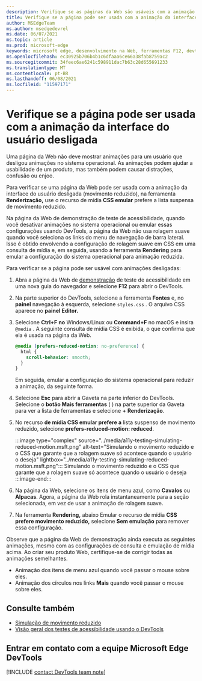 ```yaml
---
description: Verifique se as páginas da Web são usáveis com a animação da interface do usuário desligada (movimento reduzido) usando o recurso de mídia CSS emular prefere a lista suspensa de movimento reduzido na ferramenta Rendering.
title: Verifique se a página pode ser usada com a animação da interface do usuário desligada
author: MSEdgeTeam
ms.author: msedgedevrel
ms.date: 06/07/2021
ms.topic: article
ms.prod: microsoft-edge
keywords: microsoft edge, desenvolvimento na Web, ferramentas F12, devtools
ms.openlocfilehash: ec30925b706b4b1c6dfaaa6ce66a38fab8759ac2
ms.sourcegitcommit: 34feec6ae6241c598911dac7b63c28d655691233
ms.translationtype: MT
ms.contentlocale: pt-BR
ms.lasthandoff: 06/08/2021
ms.locfileid: "11597171"
---
```

# <a name="verify-that-the-page-is-usable-with-ui-animation-turned-off"></a>Verifique se a página pode ser usada com a animação da interface do usuário desligada

Uma página da Web não deve mostrar animações para um usuário que desligou animações no sistema operacional.  As animações podem ajudar a usabilidade de um produto, mas também podem causar distrações, confusão ou enjoo.

Para verificar se uma página da Web pode ser usada com a animação da interface do usuário desligada (movimento reduzido), na ferramenta **Renderização,** use o recurso de mídia **CSS emular** prefere a lista suspensa de movimento reduzido.

Na página da Web de demonstração de teste de acessibilidade, quando você desativar animações no sistema operacional ou emular essas configurações usando DevTools, a página da Web não usa rolagem suave quando você seleciona os links do menu de navegação de barra lateral.  Isso é obtido envolvendo a configuração de rolagem suave em CSS em uma consulta de mídia e, em seguida, usando a ferramenta **Rendering** para emular a configuração do sistema operacional para animação reduzida.

Para verificar se a página pode ser usável com animações desligadas:

1.  Abra a página da Web de [demonstração][DevToolsA11yErrorsDemopage] de teste de acessibilidade em uma nova guia do navegador e selecione **F12** para abrir o DevTools.

1.  Na parte superior do DevTools, selecione a ferramenta **Fontes** e, no **painel** navegação à esquerda, selecione `styles.css` .  O arquivo CSS aparece no **painel Editor.**

1.  Selecione **Ctrl+F no** Windows/Linux ou **Command+F** no macOS e insira `@media` .  A seguinte consulta de mídia CSS é exibida, o que confirma que ela é usada na página da Web.

    ```css
    @media (prefers-reduced-motion: no-preference) {
      html {
        scroll-behavior: smooth;
      }
    }
    ```

    Em seguida, emular a configuração do sistema operacional para reduzir a animação, da seguinte forma.

1.  Selecione **Esc** para abrir a Gaveta na parte inferior do DevTools.  Selecione o **botão Mais ferramentas** ( ) na parte superior da Gaveta para ver a lista de ferramentas e selecione **+** **Renderização**.  

1.  No recurso **de mídia CSS emular prefere a** lista suspenso de movimento reduzido, selecione **prefers-reduced-motion: reduced**.

    :::image type="complex" source="../media/a11y-testing-simulating-reduced-motion.msft.png" alt-text="Simulando o movimento reduzido e o CSS que garante que a rolagem suave só acontece quando o usuário o deseja" lightbox="../media/a11y-testing-simulating-reduced-motion.msft.png":::
        Simulando o movimento reduzido e o CSS que garante que a rolagem suave só acontece quando o usuário o deseja
    :::image-end:::

1.  Na página da Web, selecione os itens de menu azul, como **Cavalos** ou **Alpacas**.  Agora, a página da Web rola instantaneamente para a seção selecionada, em vez de usar a animação de rolagem suave.

1.  Na ferramenta **Rendering,** abaixo Emular o recurso de mídia **CSS prefere movimento reduzido,** selecione **Sem emulação** para remover essa configuração.
   
Observe que a página da Web de demonstração ainda executa as seguintes animações, mesmo com as configurações de consulta e emulação de mídia acima. Ao criar seu produto Web, certifique-se de corrigir todas as animações semelhantes.  
*  Animação dos itens de menu azul quando você passar o mouse sobre eles.
*  Animação dos círculos nos links **Mais** quando você passar o mouse sobre eles.



## <a name="see-also"></a>Consulte também

*  [Simulação de movimento reduzido](reduced-motion-simulation.md)
*  [Visão geral dos testes de acessibilidade usando o DevTools](accessibility-testing-in-devtools.md)


## <a name="getting-in-touch-with-the-microsoft-edge-devtools-team"></a>Entrar em contato com a equipe Microsoft Edge DevTools  

[!INCLUDE [contact DevTools team note](../includes/contact-devtools-team-note.md)]  


<!-- links -->
[DevToolsA11yErrorsDemopage]: https://microsoftedge.github.io/DevToolsSamples/a11y-testing/page-with-errors.html "Webpage de demonstração de teste de acessibilidade | GitHub"
